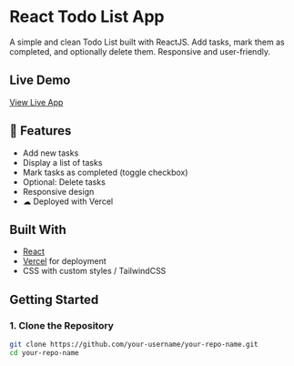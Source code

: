 # React Todo List App

A simple and clean Todo List built with ReactJS. Add tasks, mark them as completed, and optionally delete them. Responsive and user-friendly.

## Live Demo

 [View Live App](https://todo-list-t9bh.vercel.app/)

## 📌 Features

-  Add new tasks
-  Display a list of tasks
-  Mark tasks as completed (toggle checkbox)
-  Optional: Delete tasks
-  Responsive design
- ☁ Deployed with Vercel

## Built With

- [React](https://reactjs.org/)
- [Vercel](https://vercel.com/) for deployment
- CSS with custom styles / TailwindCSS

##  Getting Started

### 1. Clone the Repository

```bash
git clone https://github.com/your-username/your-repo-name.git
cd your-repo-name
